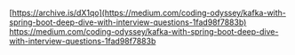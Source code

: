[https://archive.is/dX1qo](https://medium.com/coding-odyssey/kafka-with-spring-boot-deep-dive-with-interview-questions-1fad98f7883b)
https://medium.com/coding-odyssey/kafka-with-spring-boot-deep-dive-with-interview-questions-1fad98f7883b
